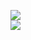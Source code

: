 [![](https://img.shields.io/badge/Made%20With-Github%20Spray-lightgrey.svg?style=for-the-badge&logo=github)](https://github.com/Annihil/github-spray#4459)  
[![](https://i.imgur.com/2DrTn0Z.gif)](https://github.com/Annihil/github-spray)